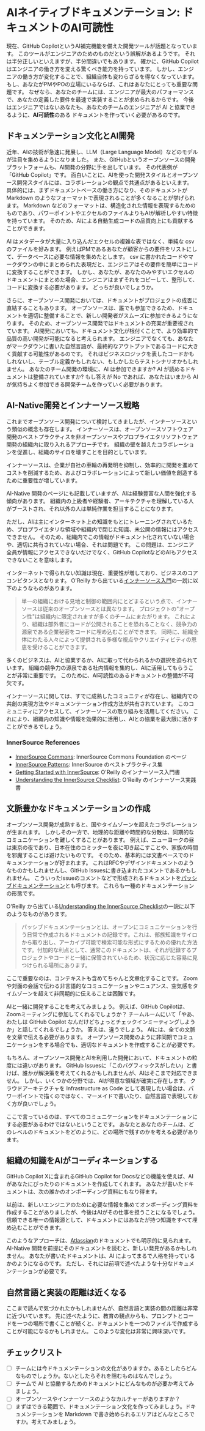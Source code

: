 # AIネイティブドキュメンテーション: ドキュメントのAI可読性

現在、GitHub CopilotというAI補完機能を備えた開発ツールが話題となっています。
このツールがエンジニアのためのものだという誤解があるようです。
それは半分正しいといえますが、半分間違いでもあります。
確かに、GitHub Copilotはエンジニアの働き方を変える驚くべき能力を持っています。
しかし、エンジニアの働き方が変化することで、組織自体も変わらざるを得なくなっています。
もし、あなたがPMやPOの立場にいるならば、これはあなたにとっても重要な問題です。
なぜなら、あなたのチームには、エンジニアが最大のパフォーマンスで、あなたの定義した要件を最速で実装することが求められるからです。
今後はエンジニアではないあなたも、あなたのチームのエンジニアが AI と協業できるように、**AI可読性**のある ドキュメントを作っていく必要があるのです。

## ドキュメンテーション文化とAI開発

近年、AIの技術が急速に発展し、LLM（Large Language Model）などのモデルが注目を集めるようになりました。
また、GitHubというオープンソースの開発プラットフォームも、AI開発の分野に手を出しています。
その代表例が「GitHub Copilot」です。
面白いことに、AIを使った開発スタイルとオープンソース開発スタイルには、コラボレーションの観点で共通点があるといえます。
具体的には、まずドキュメントベースの働き方になり、そのドキュメントが Markdown のようなフォーマットで表現されることが多くなることが挙げられます。
Markdown などのフォーマットは、構造化された情報を表現するためのものであり、パワーポイントやエクセルのファイルよりもAIが解析しやすい特徴を持っています。
そのため、AIによる自動生成コードの品質向上にも貢献することができます。

AI はメタデータが大量に入り込んだエクセルの複雑な表ではなく、単純な csv のファイルを好みます。
例えばPMであるあなたが顧客からの要件をリストにして、データベースに必要な情報を集めたとします。
csv に書かれたコードやマークダウンの中にまとめられた表現だと、エンジニアはその要件を簡単にコードに変換することができます。
しかし、あなたが、あなたのみやすいエクセルのドキュメントにまとめた場合、エンジニアはまずそれをコピーして、整形して、コードに変換する必要があります。
どっちが良いでしょうか。

さらに、オープンソース開発においては、ドキュメントがプロジェクトの成否に直結することもあります。
オープンソースは、誰でも参加できるため、ドキュメントを適切に整備することで、新しい開発者がスムーズに参加できるようになります。
そのため、オープンソース開発ではドキュメントの充実が重要視されています。
AI開発においても、ドキュメント文化が根付くことで、より効率的で品質の高い開発が可能になると考えられます。
エンジニアでなくても、あなたがマークダウンに書いた自然言語が、最終的なアウトプットであるコードに大きく貢献する可能性があるのです。
それはビジネスロジックを表したコードかもしれないし、テーブル定義かもしれない、もしかしたらテストシナリオかもしれません。
あなたのチーム開発の環境に、AI は参加できますか?
AI が読めるドキュメントは整備されていますか?
もし答えが No であれば、あなたはいまから AI が気持ちよく参加できる開発チームを作っていく必要があります。

## AI-Native開発とインナーソース戦略

これまでオープンソース開発について検討してきましたが、インナーソースという類似の概念も存在します。
インナーソースは、オープンソースソフトウェア開発のベストプラクティスを非オープンソースやプロプライエタリソフトウェア開発の組織内に取り入れるアプローチです。
組織の壁を越えたコラボレーションを促進し、組織のサイロを壊すことを目的としています。

インナーソースは、企業が自社の車輪の再発明を抑制し、効率的に開発を進めてコストを削減するため、およびコラボレーションによって新しい価値を創造するために重要性が増しています。

AI-Native 開発のページにも記載していますが、AIは経験豊富な人間を強化する傾向があります。
組織内の上級者や経験者、アーキテクチャを理解している人がブーストされ、それ以外の人は単純作業を担当することになります。

ただし、AIは主にインターネット上の知識をもとにトレーニングされているため、プロプライエタリな領域や組織内で閉じた知識、未公開の情報にはアクセスできません。
そのため、組織内でこの情報がドキュメント化されていない場合や、適切に共有されていない場合、それは問題です。
この問題は、エンジニア全員が情報にアクセスできないだけでなく、GitHub CopilotなどのAIもアクセスできないことを意味します。

インターネットで得られない知識は現在、重要性が増しており、ビジネスのコアコンピタンスとなります。
O'Reilly から出ている[インナーソース入門](https://innersourcecommons.org/ja/learn/books/getting-started-with-innersource/)の一説に以下のようなものがあります。

> 単一の組織における見地と制御の範囲内にとどまるという点で、インナーソースは従来のオープンソースとは異なります。 プロジェクトの"オープン性"は組織内に限定されますが多くのチームにまたがります。 これにより、組織は部外者にコードが公開されることを恐れることなく、競争力の源泉である企業秘密をコードに埋め込むことができます。 同時に、組織全体にわたる人々によって提供される多様な視点やクリエイティビティの恩恵を受けることができます。

多くのビジネスは、AIと協業するか、AIに取って代わられるかの選択を迫られています。
組織の競争力の源泉である社内情報を集約し、AIに活用してもらうことが非常に重要です。
このために、AI可読性のあるドキュメントの整備が不可欠です。

インナーソースに関しては、すでに成熟したコミュニティが存在し、組織内での共創の実現方法やドキュメンテーション作成方法が共有されています。
このコミュニティにアクセスして、インナーソースの取り組みを活用してください。
これにより、組織内の知識や情報を効果的に活用し、AIとの協業を最大限に活かすことができるでしょう。

### InnerSource References

- [InnerSource Commons](https://innersourcecommons.org/ja): InnerSource Commons Foundation のページ
- [InnerSource Patterns](https://patterns.innersourcecommons.org/v/ja/): InnerSource のベストプラクティス集
- [Getting Started with InnerSource](https://innersourcecommons.org/ja/learn/books/getting-started-with-innersource/): O'Reilly のインナーソース入門書
- [Understanding the InnerSource Checklist](https://jp-contents.innersourcecommons.org/v/understanding-the-innersource-checklist/): O'Reilly のインナーソース実践書

## 文脈豊かなドキュメンテーションの作成

オープンソース開発が成熟すると、国やタイムゾーンを超えたコラボレーションが生まれます。
しかしその一方で、地理的な距離や時間的な分散は、同期的なコミュニケーションを難しくすることがあります。
例えば、ニューヨークの昼は東京の夜であり、日本在住のコミッターを夜に叩き起こすことや、家族の時間を邪魔することは避けたいものです。
そのため、基本的には文書ベースでのドキュメンテーションが好まれます。
これはRFCやデザインドキュメントのようなものかもしれませんし、GitHub Issuesに書き込まれたコメントであるかもしれません。
こういったIssueのコメントなどで形成されるドキュメントを[パッシブドキュメンテーション](https://www.oreilly.com/library/view/understanding-the-innersource/9781491986899/ch04.html)とも呼びます。
これらも一種のドキュメンテーションの形態です。

O'Reilly から出ている[Understanding the InnerSource Checklist](https://innersourcecommons.org/ja/learn/books/getting-started-with-innersource/)の一説に以下のようなものがあります。

> パッシブドキュメンテーションとは、オープンにコミュニケーションを行う日常で作成されるドキュメントの記録です。これは、部族知識をサイロから取り出し、アーカイブ可能で検索可能な形式にするための優れた方法です。付加的な利点として、通常このドキュメントは、それが記録するプロジェクトやコードと一緒に保管されているため、状況に応じた容易に見つけられる場所にあります。

ここで重要なのは、コンテキストも含めてちゃんと文章化することです。
Zoomや対面の会話で伝わる非言語的なコミュニケーションやニュアンス、空気感をタイムゾーンを超えて非同期的に伝えることは困難です。

AIと一緒に開発することを考えてみましょう。
例えば、GitHub Copilotは、Zoomミーティングに参加してくれるでしょうか？
チームルームにいて「やあ、わたしは GitHub Copilot なんだけどちょっとチェックインミーティングしようか」と話してくれるでしょうか。
答えは、違うでしょう。
AIには、全ての文脈を文章で伝える必要があります。
オープンソース開発のように非同期でコミュニケーションをする場合でも、適切なドキュメントを作成することが必要です。

もちろん、オープンソース開発とAIを利用した開発において、ドキュメントの粒度には違いがあります。
GitHub Issuesに「このバグフィックスがしたい」と書けば、誰かが解決策を考えてくれるかもしれませんが、AIはそこまで対応できません。
しかし、いくつかの分野では、AIが得意な領域が確実に存在します。
クラウドアーキテクチャを Infrastructure as Code として表現したい場合は、パワーポイントで描くのではなく、マーメイドで書いたり、自然言語で表現しておく方が良いでしょう。

ここで言っているのは、すべてのコミュニケーションをドキュメンテーションにする必要があるわけではないということです。
あなたとあなたのチームは、どのレベルのドキュメントをどのように、どの場所で残すのかを考える必要があります。

## 組織の知識をAIがコーディネーションする

GitHub Copilot Xに含まれるGitHub Copilot for Docsなどの機能を使えば、AIがあなたにぴったりのドキュメントを作成してくれます。
あなたが書いたドキュメントは、次の誰かのオンボーディング資料にもなり得ます。

以前は、新しいエンジニアのために必要な情報を集めてオンボーディング資料を作成することがありましたが、今後はAIがその仕事を担うことになるでしょう。
信頼できる唯一の情報源として、ドキュメントにはあなたが持つ知識をすべて埋め込むことができます。

このようなアプローチは、[Atlassian](https://www.atlassian.com/ja/work-management/knowledge-sharing/documentation/importance-of-documentation)のドキュメントでも明示的に見られます。
AI-Native 開発を前提にそのドキュメントを読むと、新しい発見があるかもしれません。
あなたが書いたドキュメントは、AI によってまるで人格を持っているかのようになるのです。
ただし、それには前項で述べたような十分なドキュメンテーションが必要です。

## 自然言語と実装の距離は近くなる

ここまで読んで気づかれたかもしれませんが、自然言語と実装の間の距離は非常に近づいています。
先に述べたように、教育の観点からも、プロンプトとコードを一つの場所で書くことが続くと、ドキュメントを一つのファイルで作成することが可能になるかもしれません。
このような変化は非常に興味深いです。

## チェックリスト

- [ ] チームには今ドキュメンテーションの文化がありますか。あるとしたらどんなものでしょうか。ないとしたらそれを阻むものはなんでしょう。
- [ ] チームで AI と協働するためのドキュメントにどんなものが必要か考えてみましょう。
- [ ] オープンソースやインナーソースのようなカルチャーがありますか？
- [ ] まずはできる範囲で、ドキュメンテーション文化を作ってみましょう。ドキュメンテーションを Markdown で書き始められるエリアはどんなところですか。考えてみましょう。
